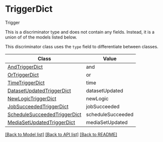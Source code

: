 # TriggerDict

Trigger

This is a discriminator type and does not contain any fields. Instead, it is a union
of of the models listed below.

This discriminator class uses the `type` field to differentiate between classes.

| Class | Value
| ------------ | -------------
[AndTriggerDict](AndTriggerDict.md) | and
[OrTriggerDict](OrTriggerDict.md) | or
[TimeTriggerDict](TimeTriggerDict.md) | time
[DatasetUpdatedTriggerDict](DatasetUpdatedTriggerDict.md) | datasetUpdated
[NewLogicTriggerDict](NewLogicTriggerDict.md) | newLogic
[JobSucceededTriggerDict](JobSucceededTriggerDict.md) | jobSucceeded
[ScheduleSucceededTriggerDict](ScheduleSucceededTriggerDict.md) | scheduleSucceeded
[MediaSetUpdatedTriggerDict](MediaSetUpdatedTriggerDict.md) | mediaSetUpdated


[[Back to Model list]](../../../README.md#models-v2-link) [[Back to API list]](../../../README.md#documentation-for-api-endpoints) [[Back to README]](../../../README.md)
